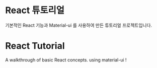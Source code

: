 # React 튜토리얼
기본적인 React 기능과 Material-ui 를 사용하여 만든 튜토리얼 프로젝트입니다. 

# React Tutorial
A walkthrough of basic React concepts.
using material-ui !
